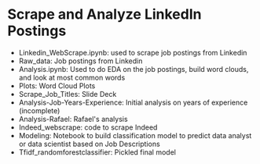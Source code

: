 # Scrape and Analyze LinkedIn Postings

- Linkedin_WebScrape.ipynb: used to scrape job postings from Linkedin
- Raw_data: Job postings from Linkedin
- Analysis.ipynb: Used to do EDA on the job postings, build word clouds, and look at most common words
- Plots: Word Cloud Plots
- Scrape_Job_Titles: Slide Deck
- Analysis-Job-Years-Experience: Initial analysis on years of experience (incomplete)
- Analysis-Rafael: Rafael's analysis
- Indeed_webscrape: code to scrape Indeed
- Modeling: Notebook to build classification model to predict data analyst or data scientist based on Job Descriptions
- Tfidf_randomforestclassifier: Pickled final model